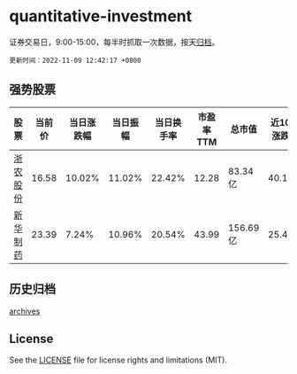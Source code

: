 # quantitative-investment

证券交易日，9:00-15:00，每半时抓取一次数据，按天[归档](archives)。

`更新时间：2022-11-09 12:42:17 +0800`

## 强势股票

|股票|当前价|当日涨跌幅|当日振幅|当日换手率|市盈率TTM|总市值|近10日涨跌幅|
|----|----|----|----|----|----|----|----|
|[浙农股份](https://xueqiu.com/S/SZ002758)|16.58|10.02%|11.02%|22.42%|12.28|83.34亿|40.15%|
|[新华制药](https://xueqiu.com/S/SZ000756)|23.39|7.24%|10.96%|20.54%|43.99|156.69亿|25.42%|

## 历史归档

[archives](archives)

## License

See the [LICENSE](LICENSE) file for license rights and limitations (MIT).